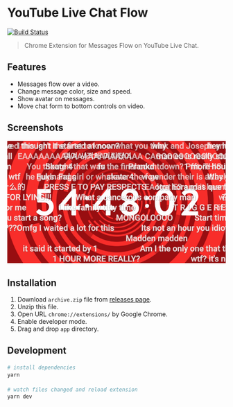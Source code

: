 # YouTube Live Chat Flow
[![Build Status](https://travis-ci.com/fiahfy/youtube-live-chat-flow.svg?branch=master)](https://travis-ci.com/fiahfy/youtube-live-chat-flow)

> Chrome Extension for Messages Flow on YouTube Live Chat.


## Features
* Messages flow over a video.
* Change message color, size and speed.
* Show avatar on messages.
* Move chat form to bottom controls on video.


## Screenshots
![screenshot](./build/screenshots/screenshot.png?raw=true)


## Installation
1. Download `archive.zip` file from [releases page](https://github.com/fiahfy/youtube-live-chat-flow/releases).
2. Unzip this file.
3. Open URL `chrome://extensions/` by Google Chrome.
4. Enable developer mode.
5. Drag and drop `app` directory.


## Development
``` bash
# install dependencies
yarn

# watch files changed and reload extension
yarn dev
```
